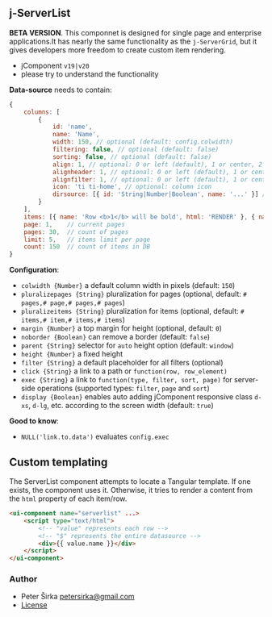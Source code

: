 ## j-ServerList

__BETA VERSION__. This componnet is designed for single page and enterprise applications.It has nearly the same functionality as the `j-ServerGrid`, but it gives developers more freedom to create custom item rendering.

- jComponent `v19|v20`
- please try to understand the functionality

__Data-source__ needs to contain:

```js
{
	columns: [
		{
			id: 'name',
			name: 'Name',
			width: 150, // optional (default: config.colwidth)
			filtering: false, // optional (default: false)
			sorting: false, // optional (default: false)
			align: 1, // optional: 0 or left (default), 1 or center, 2 or right
			alignheader: 1, // optional: 0 or left (default), 1 or center, 2 or right
			alignfilter: 1, // optional: 0 or left (default), 1 or center, 2 or right
			icon: 'ti ti-home', // optional: column icon
			dirsource: [{ id: 'String|Number|Boolean', name: '...' }] // optional: a dropdown filter (it needs "directory" component)
		}
	],
    items: [{ name: 'Row <b>1</b> will be bold', html: 'RENDER' }, { name: 'Row 2', html: 'RENDER' }, ...] // items
    page: 1,    // current pages
    pages: 30,  // count of pages
    limit: 5,   // items limit per page
    count: 150  // count of items in DB
}
```

__Configuration__:

- `colwidth {Number}` a default column width in pixels (default: `150`)
- `pluralizepages {String}` pluralization for pages (optional, default: `# pages,# page,# pages,# pages`)
- `pluralizeitems {String}` pluralization for items (optional, default: `# items,# item,# items,# items`)
- `margin {Number}` a top margin for height (optional, default: `0`)
- `noborder {Boolean}` can remove a border (default: `false`)
- `parent {String}` selector for `auto` height option (default: `window`)
- `height {Number}` a fixed height
- `filter {String}` a default placeholder for all filters (optional)
- `click {String}` a link to a path or `function(row, row_element)`
- `exec {String}` a link to `function(type, filter, sort, page)` for server-side operations (supported types: `filter`, `page` and `sort`)
- `display {Boolean}` enables auto adding jComponent responsive class `d-xs`, `d-lg`, etc. according to the screen width (default: `true`)

__Good to know__:

- `NULL('link.to.data')` evaluates `config.exec`

## Custom templating

The ServerList component attempts to locate a Tangular template. If one exists, the component uses it. Otherwise, it tries to render a content from the `html` property of each item/row.

```html
<ui-component name="serverlist" ...>
	<script type="text/html">
		<!-- "value" represents each row -->
		<!-- "$" represents the entire datasource -->
		<div>{{ value.name }}</div>
	</script>
</ui-component>
```

### Author

- Peter Širka <petersirka@gmail.com>
- [License](https://www.totaljs.com/license/)
